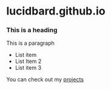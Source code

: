 # lucidbard.github.io

<h3>This is a heading</h3>
<p>This is a paragraph</p>

- List item
- List Item 2
- List item 3

You can check out my [projects](./projects.md)